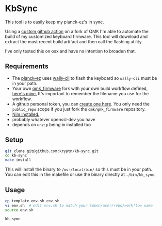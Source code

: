 # KbSync

This tool is to easily keep my planck-ez's in sync.

Using a [custom github action][qmk_build] on a fork of QMK I'm able to automate the build of my customized keyboard firmware. This tool will download and extract the most recent build artifact and then call the flashing utility.

I've only tested this on osx and have no intention to broaden that.

## Requirements

- The [planck-ez](https://ergodox-ez.com/pages/planck) uses [wally-cli](https://github.com/zsa/wally) to flash the keyboard so `wally-cli` must be in your path.
- Your own [qmk_firmware](https://github.com/qmk/qmk_firmware) fork with your own build workflow defined, [here's mine.][qmk_build] It's important to remember the filename you use for the workflow.
- A github personal token, you can [create one here](https://github.com/settings/tokens). You only need the `public_repo` scope if you just fork the `qmk/qmk_firmware` repository.
- [Nim installed.](https://nim-lang.org/install.html)
- probably whatever openssl-dev you have
- depends on `unzip` being in installed too

## Setup

```bash
git clone git@github.com:kryptn/kb-sync.git
cd kb-sync
make install
```

This will install the binary to `/usr/local/bin/` so this must be in your path. You can edit this in the makefile or use the binary directly at `./bin/kb_sync`.

## Usage

```bash
cp template.env.sh env.sh
vi env.sh  # edit env.sh to match your token/user/repo/workflow name
source env.sh

kb_sync
```

[qmk_build]: https://github.com/kryptn/qmk_firmware/blob/master/.github/workflows/kryptn_build.yml